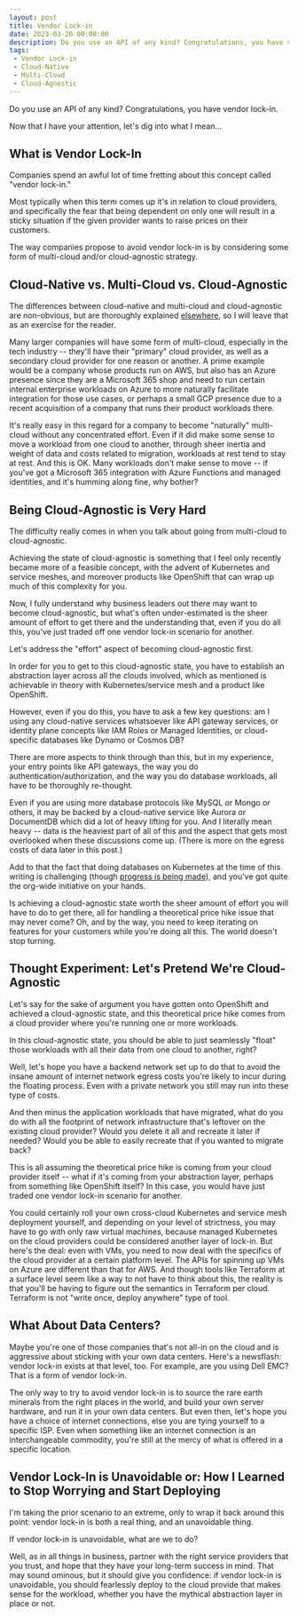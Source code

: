```yaml
---
layout: post
title: Vendor Lock-in
date: 2023-03-26 00:00:00
description: Do you use an API of any kind? Congratulations, you have vendor lock-in.
tags:
 - Vendor Lock-in
 - Cloud-Native
 - Multi-Cloud
 - Cloud-Agnostic
---
```


Do you use an API of any kind? Congratulations, you have vendor lock-in.

Now that I have your attention, let's dig into what I mean...

## What is Vendor Lock-In

Companies spend an awful lot of time fretting about this concept called "vendor lock-in."

Most typically when this term comes up it's in relation to cloud providers, and specifically the fear that being
dependent on only one will result in a sticky situation if the given provider wants to raise prices on their customers.

The way companies propose to avoid vendor lock-in is by considering some form of multi-cloud and/or cloud-agnostic
strategy.

## Cloud-Native vs. Multi-Cloud vs. Cloud-Agnostic

The differences between cloud-native and multi-cloud and cloud-agnostic are non-obvious, but are thoroughly explained
[elsewhere](https://www.adesso.de/en/news/blog/cloud-native-multi-cloud-or-rather-cloud-agnostic-2.jsp), so I will leave
that as an exercise for the reader.

Many larger companies will have some form of multi-cloud, especially in the tech industry -- they'll have their
"primary" cloud provider, as well as a secondary cloud provider for one reason or another. A prime example would be a
company whose products run on AWS, but also has an Azure presence since they are a Microsoft 365 shop and need to run
certain internal enterprise workloads on Azure to more naturally facilitate integration for those use cases, or perhaps
a small GCP presence due to a recent acquisition of a company that runs their product workloads there.

It's really easy in this regard for a company to become "naturally" multi-cloud without any concentrated effort. Even
if it did make some sense to move a workload from one cloud to another, through sheer inertia and weight of data and
costs related to migration, workloads at rest tend to stay at rest. And this is OK. Many workloads don't make sense to
move -- if you've got a Microsoft 365 integration with Azure Functions and managed identities, and it's humming along
fine, why bother?

## Being Cloud-Agnostic is Very Hard

The difficulty really comes in when you talk about going from multi-cloud to cloud-agnostic.

Achieving the state of cloud-agnostic is something that I feel only recently became more of a feasible concept, with the
advent of Kubernetes and service meshes, and moreover products like OpenShift that can wrap up much of this complexity
for you.

Now, I fully understand why business leaders out there may want to become cloud-agnostic, but what's often
under-estimated is the sheer amount of effort to get there and the understanding that, even if you do all this, you've
just traded off one vendor lock-in scenario for another.

Let's address the "effort" aspect of becoming cloud-agnostic first.

In order for you to get to this cloud-agnostic state, you have to establish an abstraction layer across all the clouds
involved, which as mentioned is achievable in theory with Kubernetes/service mesh and a product like OpenShift.

However, even if you do this, you have to ask a few key questions: am I using any cloud-native services whatsoever like
API gateway services, or identity plane concepts like IAM Roles or Managed Identities, or cloud-specific databases like
Dynamo or Cosmos DB?

There are more aspects to think through than this, but in my experience, your entry points like API gateways, the way
you do authentication/authorization, and the way you do database workloads, all have to be thoroughly re-thought.

Even if you are using more database protocols like MySQL or Mongo or others, it may be backed by a cloud-native service
like Aurora or DocumentDB which did a lot of heavy lifting for you. And I literally mean heavy -- data is the heaviest
part of all of this and the aspect that gets most overlooked when these discussions come up. (There is more on the egress
costs of data later in this post.)

Add to that the fact that doing databases on Kubernetes at the time of this writing is challenging (though
[progress is being made](https://www.oreilly.com/library/view/managing-cloud-native/9781098111380/)), and you've got
quite the org-wide initiative on your hands.

Is achieving a cloud-agnostic state worth the sheer amount of effort you will have to do to get there, all for handling
a theoretical price hike issue that may never come? Oh, and by the way, you need to keep iterating on features for your
customers while you're doing all this. The world doesn't stop turning.

## Thought Experiment: Let's Pretend We're Cloud-Agnostic

Let's say for the sake of argument you have gotten onto OpenShift and achieved a cloud-agnostic state, and this
theoretical price hike comes from a cloud provider where you're running one or more workloads.

In this cloud-agnostic state, you should be able to just seamlessly "float" those workloads with all their data from one
cloud to another, right?

Well, let's hope you have a backend network set up to do that to avoid the insane amount of internet network egress
costs you're likely to incur during the floating process. Even with a private network you still may run into these
type of costs.

And then minus the application workloads that have migrated, what do you do with all the footprint of network
infrastructure that's leftover on the existing cloud provider? Would you delete it all and recreate it later if needed?
Would you be able to easily recreate that if you wanted to migrate back?

This is all assuming the theoretical price hike is coming from your cloud provider itself -- what if it's coming from
your abstraction layer, perhaps from something like OpenShift itself? In this case, you would have just traded one
vendor lock-in scenario for another.

You could certainly roll your own cross-cloud Kubernetes and service mesh deployment yourself, and depending on your
level of strictness, you may have to go with only raw virtual machines, because managed Kubernetes on the cloud
providers could be considered another layer of lock-in. But here's the deal: even with VMs, you need to now deal with
the specifics of the cloud provider at a certain platform level. The APIs for spinning up VMs on Azure are different
than that for AWS. And though tools like Terraform at a surface level seem like a way to not have to think about this,
the reality is that you'll be having to figure out the semantics in Terraform per cloud. Terraform is not "write once,
deploy anywhere" type of tool.

## What About Data Centers?

Maybe you're one of those companies that's not all-in on the cloud and is aggressive about sticking with your own data
centers. Here's a newsflash: vendor lock-in exists at that level, too. For example, are you using Dell EMC? That is a
form of vendor lock-in.

The only way to try to avoid vendor lock-in is to source the rare earth minerals from the right places in the world, and
build your own server hardware, and run it in your own data centers. But even then, let's hope you have a choice of
internet connections, else you are tying yourself to a specific ISP. Even when something like an internet connection is
an interchangeable commodity, you're still at the mercy of what is offered in a specific location.

## Vendor Lock-In is Unavoidable or: How I Learned to Stop Worrying and Start Deploying

I'm taking the prior scenario to an extreme, only to wrap it back around this point: vendor lock-in is both a real
thing, and an unavoidable thing.

If vendor lock-in is unavoidable, what are we to do?

Well, as in all things in business, partner with the right service providers that you trust, and hope that they have
your long-term success in mind. That may sound ominous, but it should give you confidence: if vendor lock-in is
unavoidable, you should fearlessly deploy to the cloud provide that makes sense for the workload, whether you have the
mythical abstraction layer in place or not.
